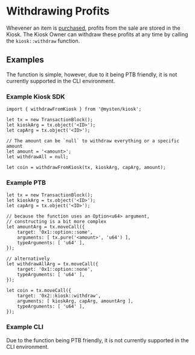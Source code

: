 # Withdrawing Profits

Whevener an item is [purchased](./purchase.md), profits from the sale are stored in the Kiosk. The Kiosk Owner can withdraw these profits at any time by calling the `kiosk::withdraw` function.

## Examples

The function is simple, however, due to it being PTB friendly, it is not currently supported in the CLI environment.

### Example Kiosk SDK

```TS
import { withdrawFromKiosk } from '@mysten/kiosk';

let tx = new TransactionBlock();
let kioskArg = tx.object('<ID>');
let capArg = tx.object('<ID>');

// The amount can be `null` to withdraw everything or a specific amount
let amount = '<amount>';
let withdrawAll = null;

let coin = withdrawFromKiosk(tx, kioskArg, capArg, amount);
```

### Example PTB

```TS
let tx = new TransactionBlock();
let kioskArg = tx.object('<ID>');
let capArg = tx.object('<ID>');

// because the function uses an Option<u64> argument,
// constructing is a bit more complex
let amountArg = tx.moveCall({
    target: '0x1::option::some',
    arguments: [ tx.pure('<amount>', 'u64') ],
    typeArguments: [ 'u64' ],
});

// alternatively
let withdrawAllArg = tx.moveCall({
    target: '0x1::option::none',
    typeArguments: [ 'u64' ],
});

let coin = tx.moveCall({
    target: '0x2::kiosk::withdraw',
    arguments: [ kioskArg, capArg, amountArg ],
    typeArguments: [ 'u64' ],
});
```

### Example CLI

Due to the function being PTB friendly, it is not currently supported in the CLI environment.

